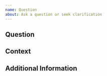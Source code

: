 ```yaml
---
name: Question
about: Ask a question or seek clarification
---
```


## Question

<!-- Ask your question or describe the clarification you need -->

## Context

<!-- Provide any relevant context or additional information related to your question -->

## Additional Information

<!-- Add any additional information that may be helpful for answering your question -->
